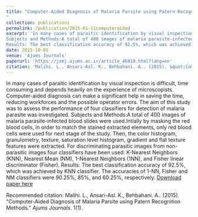 ```yaml
---
title: "Computer-Aided Diagnosis of Malaria Parsite using Patern Recognition Methods
"
collection: publications
permalink: /publication/2015-01-11computeraided
excerpt: 'In many cases of paraitic identification by visual inspection is difficult, time consuming and depends heavily on the experience of microscopists. Computer-aided diagnosis can make a significant help in saving the time, reducing workforces and the possible operator errors. The aim of this study was to assess the performance of four classifiers for detection of malaria parasite was investigated.
Subjects and Methods:A total of 400 images of malaria parasite-infected blood slides were used.Intially by masking the red blood cells, in order to match the stained extracted elements, only red blood cells were used for next stage of the study. Then, the color histogram, granulometry, texture, saturation level histogram, gradient and flat­ texture features were extracted. For discriminating parasitic images from non-parasitic images four classifiers have been used: K-Nearest Neighbors (KNN), Nearest Mean (NM), 1-Nearest Neighbors (1NN), and Fisher linear discriminator (Fisher).
Results: The best classification accuracy of 92.5%, which was achieved by KNN classifier. The accuracies of 1-NN, Fisher and NM classifiers were 90.25%, 85%, and 60.25%, respectively.'
date: 2015-10-01
venue: 'Ajums Journals'
paperurl: 'https://jsmj.ajums.ac.ir/article_46919.html?lang=en'
citation: 'Malihi. L., Ansari-Asl. K., Behbahani. A.. (2015). &quot;Computer-Aided Diagnosis of Malaria Parsite using Patern Recognition Methods.&quot; <i>Ajums Journals</i>. 1(1).'
---
```


In many cases of paraitic identification by visual inspection is difficult, time consuming and depends heavily on the experience of microscopists. Computer-aided diagnosis can make a significant help in saving the time, reducing workforces and the possible operator errors. The aim of this study was to assess the performance of four classifiers for detection of malaria parasite was investigated.
Subjects and Methods:A total of 400 images of malaria parasite-infected blood slides were used.Intially by masking the red blood cells, in order to match the stained extracted elements, only red blood cells were used for next stage of the study. Then, the color histogram, granulometry, texture, saturation level histogram, gradient and flat­ texture features were extracted. For discriminating parasitic images from non-parasitic images four classifiers have been used: K-Nearest Neighbors (KNN), Nearest Mean (NM), 1-Nearest Neighbors (1NN), and Fisher linear discriminator (Fisher).
Results: The best classification accuracy of 92.5%, which was achieved by KNN classifier. The accuracies of 1-NN, Fisher and NM classifiers were 90.25%, 85%, and 60.25%, respectively.
[Download paper here](https://jsmj.ajums.ac.ir/article_46919.html?lang=en)

Recommended citation: Malihi. L., Ansari-Asl. K., Behbahani. A.. (2015). "Computer-Aided Diagnosis of Malaria Parsite using Patern Recognition Methods." <i>Ajums Journals</i>. 1(1).
